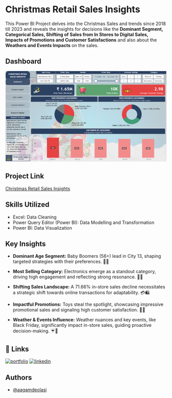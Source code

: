 
# Christmas Retail Sales Insights

This Power BI Project delves into the Christmas Sales and trends since 2018 till 2023 and reveals the insights for decisions like the **Dominant Segment, Categorical Sales, Shifting of Sales from In Stores to Digital Sales, Impacts of Promotions and Customer Satisfactions** and also about the **Weathers and Events Impacts** on the sales. 

## Dashboard

![Dashboard Screenshot](https://github.com/aagamdeolasi/christmas_sales_insights/blob/main/Images/Dashboard%20screenshot.png?raw=true)


## Project Link

[Christmas Retail Sales Insights](https://app.powerbi.com/view?r=eyJrIjoiMTlkMjg3NzktYTRhYy00M2IxLTk0OGEtNjg1ZjEwZTgyNDJmIiwidCI6ImRmODY3OWNkLWE4MGUtNDVkOC05OWFjLWM4M2VkN2ZmOTVhMCJ9)



## Skills Utilized

- Excel: Data Cleaning
- Power Query Editor (Power BI): Data Modelling and Transformation
- Power BI: Data Visualization


## Key Insights

- **Dominant Age Segment:** Baby Boomers (56+) lead in City 13, shaping targeted strategies with their preferences. 🎅👵

- **Most Selling Category:** Electronics emerge as a standout category, driving high engagement and reflecting strong resonance. 📱💡

- **Shifting Sales Landscape:** A 71.66% in-store sales decline necessitates a strategic shift towards online transactions for adaptability. 💳🛍️

- **Impactful Promotions:** Toys steal the spotlight, showcasing impressive promotional sales and signaling high customer satisfaction. 🎁🚀

- **Weather & Events Influence:** Weather nuances and key events, like Black Friday, significantly impact in-store sales, guiding proactive decision-making. ☔🎉

## 🔗 Links

[![portfolio](https://img.shields.io/badge/my_portfolio-000?style=for-the-badge&logo=ko-fi&logoColor=white)](https://aagamdeolasi.github.io/portfolio/)
[![linkedin](https://img.shields.io/badge/linkedin-0A66C2?style=for-the-badge&logo=linkedin&logoColor=white)](https://www.linkedin.com/in/aagam-deolasi)



## Authors

- [@aagamdeolasi](https://www.github.com/aagamdeolasi)

